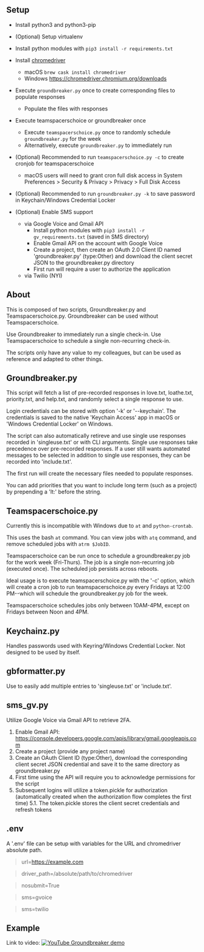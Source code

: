 ## Setup

* Install python3 and python3-pip

* (Optional) Setup virtualenv

* Install python modules with `pip3 install -r requirements.txt`

* Install [chromedriver](https://chromedriver.chromium.org/)
  * macOS `brew cask install chromedriver`
  * Windows https://chromedriver.chromium.org/downloads

* Execute `groundbreaker.py` once to create corresponding files to populate responses
  * Populate the files with responses

* Execute teamspacerschoice or groundbreaker once
  * Execute `teamspacerschoice.py` once to randomly schedule `groundbreaker.py` for the week
  * Alternatively, execute `groundbreaker.py` to immediately run

* (Optional) Recommended to run `teamspacerschoice.py -c` to create cronjob for teamspacerschoice
  * macOS users will need to grant cron full disk access in System Preferences > Security & Privacy > Privacy > Full Disk Access

* (Optional) Recommended to run `groundbreaker.py -k` to save password in Keychain/Windows Credential Locker

* (Optional) Enable SMS support
  * via Google Voice and Gmail API
    * Install python modules with `pip3 install -r gv_requirements.txt` (saved in SMS directory)
    * Enable Gmail API on the account with Google Voice
    * Create a project, then create an OAuth 2.0 Client ID named 'groundbreaker.py' (type:Other) and download the client secret JSON to the groundbreaker.py directory
    * First run will require a user to authorize the application
  * via Twilio (NYI)

## About

This is composed of two scripts, Groundbreaker.py and Teamspacerschoice.py. Groundbreaker can be used without Teamspacerschoice.

Use Groundbreaker to immediately run a single check-in. Use Teamspacerschoice to schedule a single non-recurring check-in.

The scripts only have any value to my colleagues, but can be used as reference and adapted to other things.


## Groundbreaker.py 

This script will fetch a list of pre-recorded responses in love.txt, loathe.txt, priority.txt, and help.txt, and randomly select a single response to use.

Login credentials can be stored with option '-k' or '--keychain'. The credentials is saved to the native 'Keychain Access' app in macOS or 'Windows Credential Locker' on Windows.

The script can also automatically retireve and use single use responses recorded in 'singleuse.txt' or with CLI arguments. Single use responses take precedence over pre-recorded responses. If a user still wants automated messages to be selected in addition to single use responses, they can be recorded into 'include.txt'.

The first run will create the necessary files needed to populate responses.

You can add priorities that you want to include long term (such as a project) by prepending a 'lt:' before the string.

## Teamspacerschoice.py

Currently this is incompatible with Windows due to `at` and `python-crontab`.

This uses the bash `at` command. You can view jobs with `atq` command, and remove scheduled jobs with `atrm $JobID`.

Teamspacerschoice can be run once to schedule a groundbreaker.py job for the work week (Fri-Thurs). The job is a single non-recurring job (executed once). The scheduled job persists across reboots.

Ideal usage is to execute teamspacerschoice.py with the '-c' option, which will create a cron job to run teamspacerschoice.py every Fridays at 12:00 PM--which will schedule the groundbreaker.py job for the week.

Teamspacerschoice schedules jobs only between 10AM-4PM, except on Fridays between Noon and 4PM.

## Keychainz.py

Handles passwords used with Keyring/Windows Credential Locker. Not designed to be used by itself.

## gbformatter.py

Use to easily add multiple entries to 'singleuse.txt' or 'include.txt'.

## sms_gv.py

Utilize Google Voice via Gmail API to retrieve 2FA.
  1. Enable Gmail API: https://console.developers.google.com/apis/library/gmail.googleapis.com
  2. Create a project (provide any project name)
  3. Create an OAuth Client ID (type:Other), download the corresponding client secret JSON credential and save it to the same directory as groundbreaker.py
  4. First time using the API will require you to acknowledge permissions for the script
  5. Subsequent logins will utilize a token.pickle for authorization (automatically created when the authorization flow completes the first time)
    5.1. The token.pickle stores the client secret credentials and refresh tokens

## .env

A '.env' file can be setup with variables for the URL and chromedriver absolute path.

> url=https://example.com

> driver_path=/absolute/path/to/chromedriver

> nosubmit=True

> sms=gvoice

> sms=twilio

## Example
Link to video:
[![YouTube Groundbreaker demo](https://img.youtube.com/vi/QyTV19XLvlA/maxresdefault.jpg)](https://www.youtube.com/watch?v=QyTV19XLvlA)
